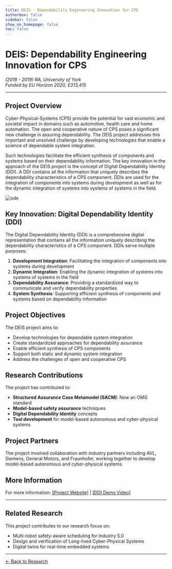 ```yaml
---
title: DEIS - Dependability Engineering Innovation for CPS
authorbox: false
sidebar: false
show_on_homepage: false
toc: false
---
```


# DEIS: Dependability Engineering Innovation for CPS

*(2018 - 2019) RA, University of York*  
*Funded by EU Horizon 2020, £313,415*

---

## Project Overview

Cyber-Physical-Systems (CPS) provide the potential for vast economic and societal impact in domains such as automotive, health care and home automation. The open and cooperative nature of CPS poses a significant new challenge in assuring dependability. The DEIS project addresses this important and unsolved challenge by developing technologies that enable a science of dependable system integration.

Such technologies facilitate the efficient synthesis of components and systems based on their dependability information. The key innovation in the approach of the DEIS project is the concept of Digital Dependability Identity (DDI). A DDI contains all the information that uniquely describes the dependability characteristics of a CPS component. DDIs are used for the integration of components into systems during development as well as for the dynamic integration of systems into systems of systems in the field.

![ode](/img/ode.png)

## Key Innovation: Digital Dependability Identity (DDI)

The Digital Dependability Identity (DDI) is a comprehensive digital representation that contains all the information uniquely describing the dependability characteristics of a CPS component. DDIs serve multiple purposes:

1. **Development Integration**: Facilitating the integration of components into systems during development
2. **Dynamic Integration**: Enabling the dynamic integration of systems into systems of systems in the field
3. **Dependability Assurance**: Providing a standardized way to communicate and verify dependability properties
4. **System Synthesis**: Supporting efficient synthesis of components and systems based on dependability information

## Project Objectives

The DEIS project aims to:

- Develop technologies for dependable system integration
- Create standardized approaches for dependability assurance
- Enable efficient synthesis of CPS components
- Support both static and dynamic system integration
- Address the challenges of open and cooperative CPS

## Research Contributions

The project has contributed to:
- **Structured Assurance Case Metamodel (SACM)**: Now an OMG standard
- **Model-based safety assurance** techniques
- **Digital Dependability Identity** concepts
- **Tool development** for model-based autonomous and cyber-physical systems

## Project Partners

The project involved collaboration with industry partners including AVL, Siemens, General Motors, and Fraunhofer, working together to develop model-based autonomous and cyber-physical systems.

## More Information

For more information: [\[Project Website\]](http://www.deis-project.eu/) | [\[DDI Demo Video\]](https://www.youtube.com/watch?v=dlcUkhwhinw&ab_channel=DEISProject-EU)

---

## Related Research

This project contributes to our research focus on:
- Multi-robot safety-aware scheduling for Industry 5.0
- Design and verification of Long-lived Cyber-Physical Systems
- Digital twins for real-time embedded systems

---

[← Back to Research](../research)
